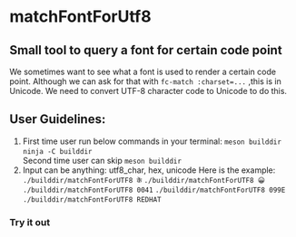 # matchFontForUtf8
## Small tool to query a font for certain code point

We sometimes want to see what a font is used to render a certain code point.  Although we can ask for that with 
`fc-match :charset=...`
,this is in Unicode.  We need to convert UTF-8 character code to Unicode to do this.

## User Guidelines:
1.   First time user run below commands in your terminal:
        `meson builddir`</br>
        `ninja -C builddir`</br>
    Second time user can skip `meson builddir`
2. Input can be anything: utf8_char, hex, unicode
    Here is the example:
        `./builddir/matchFontForUTF8 कें`
        `./builddir/matchFontForUTF8 😀`
        `./builddir/matchFontForUTF8 0041`
        `./builddir/matchFontForUTF8 099E`
        `./builddir/matchFontForUTF8 REDHAT`
### Try it out
